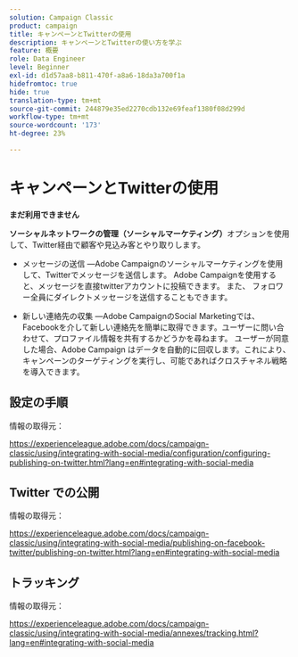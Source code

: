 ```yaml
---
solution: Campaign Classic
product: campaign
title: キャンペーンとTwitterの使用
description: キャンペーンとTwitterの使い方を学ぶ
feature: 概要
role: Data Engineer
level: Beginner
exl-id: d1d57aa8-b811-470f-a8a6-18da3a700f1a
hidefromtoc: true
hide: true
translation-type: tm+mt
source-git-commit: 244879e35ed2270cdb132e69feaf1380f08d299d
workflow-type: tm+mt
source-wordcount: '173'
ht-degree: 23%

---
```


# キャンペーンとTwitterの使用

**まだ利用できません**

**ソーシャルネットワークの管理（ソーシャルマーケティング）**&#x200B;オプションを使用して、Twitter経由で顧客や見込み客とやり取りします。

* メッセージの送信 —Adobe Campaignのソーシャルマーケティングを使用して、Twitterでメッセージを送信します。 Adobe Campaignを使用すると、メッセージを直接twitterアカウントに投稿できます。 また、 フォロワー全員にダイレクトメッセージを送信することもできます。

* 新しい連絡先の収集 —Adobe CampaignのSocial Marketingでは、Facebookを介して新しい連絡先を簡単に取得できます。ユーザーに問い合わせて、プロファイル情報を共有するかどうかを尋ねます。 ユーザーが同意した場合、Adobe Campaign はデータを自動的に回収します。これにより、キャンペーンのターゲティングを実行し、可能であればクロスチャネル戦略を導入できます。

## 設定の手順

情報の取得元：

https://experienceleague.adobe.com/docs/campaign-classic/using/integrating-with-social-media/configuration/configuring-publishing-on-twitter.html?lang=en#integrating-with-social-media


## Twitter での公開

情報の取得元：

https://experienceleague.adobe.com/docs/campaign-classic/using/integrating-with-social-media/publishing-on-facebook-twitter/publishing-on-twitter.html?lang=en#integrating-with-social-media


## トラッキング

情報の取得元：

https://experienceleague.adobe.com/docs/campaign-classic/using/integrating-with-social-media/annexes/tracking.html?lang=en#integrating-with-social-media
